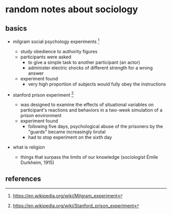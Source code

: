 # random notes about sociology

## basics

- milgram social psychology experiments [^1]
  - study obedience to authority figures
  - participants were asked 
    - to give a simple task to another participant (an actor)
    - administer electric shocks of different strength for a wrong answer 
  - experiment found
    - very high proportion of subjects would fully obey the instructions


- stanford prison experiment [^2]
  - was designed to examine the effects of situational variables on participant's
    reactions and behaviors in a two-week simulation of a prison environment
  - experiment found
    - following five days, psychological abuse of the prisoners by the "guards" became increasingly brutal
    - had to stop experiment on the sixth day


- what is religion
  - things that surpass the limits of our knowledge (sociologist Émile Durkheim, 1915)


## references

[^1]: https://en.wikipedia.org/wiki/Milgram_experiment
[^2]: https://en.wikipedia.org/wiki/Stanford_prison_experiment
